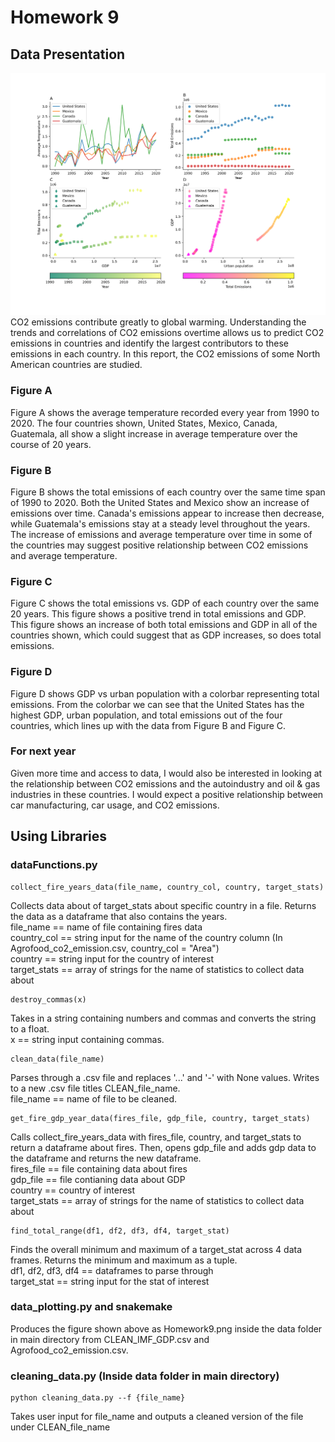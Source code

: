 # Homework 9
## Data Presentation
![alt text](https://github.com/cu-swe4s-fall-2023/assignment-8-searching-and-test-driven-development-kristaphommatha/blob/main/data/Homework9.png?raw=true)<br>
CO2 emissions contribute greatly to global warming. Understanding the trends and correlations of CO2 emissions overtime allows us to predict CO2 emissions in countries and identify the largest contributors to these emissions in each country. In this report, the CO2 emissions of some North American countries are studied. <br>
### Figure A
Figure A shows the average temperature recorded every year from 1990 to 2020. The four countries shown, United States, Mexico, Canada, Guatemala, all show a slight increase in average temperature over the course of 20 years.<br>
### Figure B
Figure B shows the total emissions of each country over the same time span of 1990 to 2020. Both the United States and Mexico show an increase of emissions over time. Canada's emissions appear to increase then decrease, while Guatemala's emissions stay at a steady level throughout the years. The increase of emissions and average temperature over time in some of the countries may suggest positive relationship between CO2 emissions and average temperature.<br>
### Figure C
Figure C shows the total emissions vs. GDP of each country over the same 20 years. This figure shows a positive trend in total emissions and GDP. This figure shows an increase of both total emissions and GDP in all of the countries shown, which could suggest that as GDP increases, so does total emissions.<br>
### Figure D
Figure D shows GDP vs urban population with a colorbar representing total emissions. From the colorbar we can see that the United States has the highest GDP, urban population, and total emissions out of the four countries, which lines up with the data from Figure B and Figure C. <br>
### For next year
Given more time and access to data, I would also be interested in looking at the relationship between CO2 emissions and the autoindustry and oil & gas industries in these countries. I would expect a positive relationship between car manufacturing, car usage, and CO2 emissions.<br>

## Using Libraries
### dataFunctions.py
    collect_fire_years_data(file_name, country_col, country, target_stats)
Collects data about of target_stats about specific country in a file. Returns the data as a dataframe that also contains the years.<br>
file_name == name of file containing fires data<br>
country_col == string input for the name of the country column (In Agrofood_co2_emission.csv, country_col = "Area")<br>
country == string input for the country of interest<br>
target_stats == array of strings for the name of statistics to collect data about<br>
    
    destroy_commas(x)
Takes in a string containing numbers and commas and converts the string to a float.<br>
x == string input containing commas.

    clean_data(file_name)
Parses through a .csv file and replaces '...' and '-' with None values. Writes to a new .csv file titles CLEAN_file_name.<br>
file_name == name of file to be cleaned.

    get_fire_gdp_year_data(fires_file, gdp_file, country, target_stats)
Calls collect_fire_years_data with fires_file, country, and target_stats to return a dataframe about fires. Then, opens gdp_file and adds gdp data to the dataframe and returns the new dataframe.<br>
fires_file == file containing data about fires<br>
gdp_file == file contianing data about GDP<br>
country == country of interest<br>
target_stats == array of strings for the name of statistics to collect data about<br>

    find_total_range(df1, df2, df3, df4, target_stat)
Finds the overall minimum and maximum of a target_stat across 4 data frames. Returns the minimum and maximum as a tuple.<br>
df1, df2, df3, df4 == dataframes to parse through<br>
target_stat == string input for the stat of interest<br>

### data_plotting.py and snakemake
Produces the figure shown above as Homework9.png inside the data folder in main directory  from CLEAN_IMF_GDP.csv and Agrofood_co2_emission.csv. <br>

### cleaning_data.py (Inside data folder in main directory)
    python cleaning_data.py --f {file_name}
Takes user input for file_name and outputs a cleaned version of the file under CLEAN_file_name<br>

    
